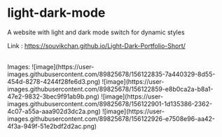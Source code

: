 # light-dark-mode
A website with light and dark mode switch for dynamic styles

Link : https://souvikchan.github.io/Light-Dark-Portfolio-Short/

<br>
Images: 
![image](https://user-images.githubusercontent.com/89825678/156122835-7a440329-8d55-454d-8278-4244f28fe6d3.png)
![image](https://user-images.githubusercontent.com/89825678/156122859-e8b0ca2a-b8a1-47e2-9832-3bec9f91ab9b.png)
![image](https://user-images.githubusercontent.com/89825678/156122901-1d135386-2362-4c07-a55a-aaa902d3dc2a.png)
![image](https://user-images.githubusercontent.com/89825678/156122926-e7508e96-aa42-4f3a-949f-51e2bdf2d2ac.png)
